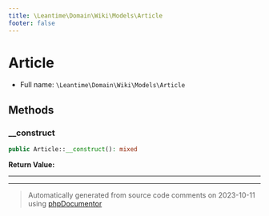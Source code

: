 ```yaml
---
title: \Leantime\Domain\Wiki\Models\Article
footer: false
---
```


# Article





* Full name: `\Leantime\Domain\Wiki\Models\Article`



## Methods

### __construct



```php
public Article::__construct(): mixed
```









**Return Value:**





---


---
> Automatically generated from source code comments on 2023-10-11 using [phpDocumentor](http://www.phpdoc.org/)
